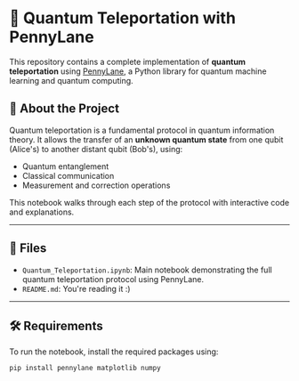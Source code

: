 # 🧬 Quantum Teleportation with PennyLane

This repository contains a complete implementation of **quantum teleportation** using [PennyLane](https://pennylane.ai/), a Python library for quantum machine learning and quantum computing.

## 📌 About the Project

Quantum teleportation is a fundamental protocol in quantum information theory. It allows the transfer of an **unknown quantum state** from one qubit (Alice's) to another distant qubit (Bob's), using:

- Quantum entanglement
- Classical communication
- Measurement and correction operations

This notebook walks through each step of the protocol with interactive code and explanations.

---

## 📁 Files

- `Quantum_Teleportation.ipynb`: Main notebook demonstrating the full quantum teleportation protocol using PennyLane.
- `README.md`: You're reading it :)

---

## 🛠️ Requirements

To run the notebook, install the required packages using:

```bash
pip install pennylane matplotlib numpy
